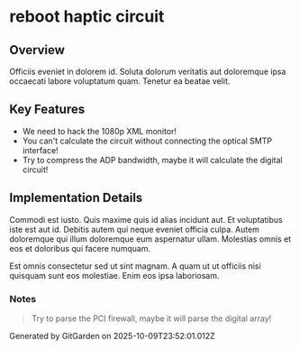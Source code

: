 # reboot haptic circuit

## Overview
Officiis eveniet in dolorem id. Soluta dolorum veritatis aut doloremque ipsa occaecati labore voluptatum quam. Tenetur ea beatae velit.

## Key Features
- We need to hack the 1080p XML monitor!
- You can't calculate the circuit without connecting the optical SMTP interface!
- Try to compress the ADP bandwidth, maybe it will calculate the digital circuit!

## Implementation Details
Commodi est iusto. Quis maxime quis id alias incidunt aut. Et voluptatibus iste est aut id. Debitis autem qui neque eveniet officia culpa. Autem doloremque qui illum doloremque eum aspernatur ullam. Molestias omnis et eos et doloribus qui facere numquam.
 Est omnis consectetur sed ut sint magnam. A quam ut ut officiis nisi quisquam sunt eos molestiae. Enim eos ipsa laboriosam.

### Notes
> Try to parse the PCI firewall, maybe it will parse the digital array!

Generated by GitGarden on 2025-10-09T23:52:01.012Z